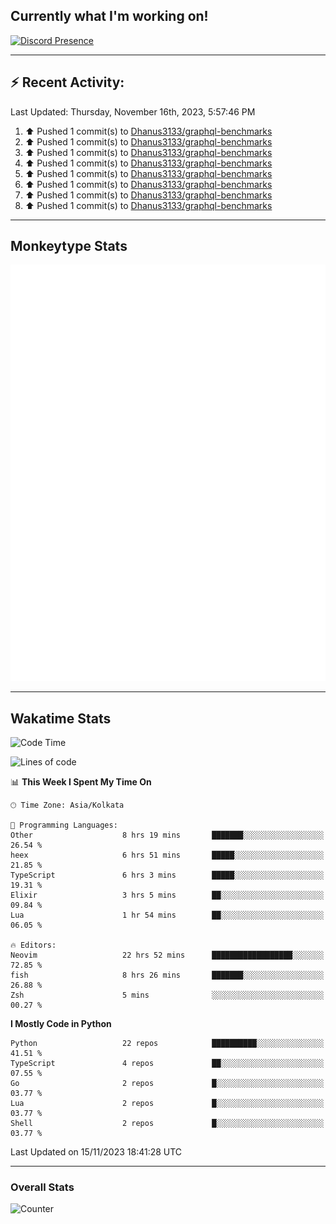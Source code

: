 ## Currently what I'm working on!
[![Discord Presence](https://lanyard.cnrad.dev/api/534981034400284712)](https://discord.com/users/534981034400284712)

---

## :zap: Recent Activity:
<!--RECENT_ACTIVITY:last_update-->
Last Updated: Thursday, November 16th, 2023, 5:57:46 PM
<!--RECENT_ACTIVITY:last_update_end-->
<!--RECENT_ACTIVITY:start-->
1. ⬆️ Pushed 1 commit(s) to [Dhanus3133/graphql-benchmarks](https://github.com/Dhanus3133/graphql-benchmarks)<br>
2. ⬆️ Pushed 1 commit(s) to [Dhanus3133/graphql-benchmarks](https://github.com/Dhanus3133/graphql-benchmarks)<br>
3. ⬆️ Pushed 1 commit(s) to [Dhanus3133/graphql-benchmarks](https://github.com/Dhanus3133/graphql-benchmarks)<br>
4. ⬆️ Pushed 1 commit(s) to [Dhanus3133/graphql-benchmarks](https://github.com/Dhanus3133/graphql-benchmarks)<br>
5. ⬆️ Pushed 1 commit(s) to [Dhanus3133/graphql-benchmarks](https://github.com/Dhanus3133/graphql-benchmarks)<br>
6. ⬆️ Pushed 1 commit(s) to [Dhanus3133/graphql-benchmarks](https://github.com/Dhanus3133/graphql-benchmarks)<br>
7. ⬆️ Pushed 1 commit(s) to [Dhanus3133/graphql-benchmarks](https://github.com/Dhanus3133/graphql-benchmarks)<br>
8. ⬆️ Pushed 1 commit(s) to [Dhanus3133/graphql-benchmarks](https://github.com/Dhanus3133/graphql-benchmarks)<br>
<!--RECENT_ACTIVITY:end-->

---

## Monkeytype Stats
<a href="https://monkeytype.com/profile/dhanus">
  <img src="https://raw.githubusercontent.com/Dhanus3133/Dhanus3133/monkeytype/monkeytype-pb.svg" alt="Monkeytype Profile" />
</a>

---

## Wakatime Stats
<!--START_SECTION:waka-->
![Code Time](http://img.shields.io/badge/Code%20Time-1%2C365%20hrs%2058%20mins-blue)

![Lines of code](https://img.shields.io/badge/From%20Hello%20World%20I%27ve%20Written-4.7%20million%20lines%20of%20code-blue)

📊 **This Week I Spent My Time On** 

```text
🕑︎ Time Zone: Asia/Kolkata

💬 Programming Languages: 
Other                    8 hrs 19 mins       ███████░░░░░░░░░░░░░░░░░░   26.54 % 
heex                     6 hrs 51 mins       █████░░░░░░░░░░░░░░░░░░░░   21.85 % 
TypeScript               6 hrs 3 mins        █████░░░░░░░░░░░░░░░░░░░░   19.31 % 
Elixir                   3 hrs 5 mins        ██░░░░░░░░░░░░░░░░░░░░░░░   09.84 % 
Lua                      1 hr 54 mins        ██░░░░░░░░░░░░░░░░░░░░░░░   06.05 % 

🔥 Editors: 
Neovim                   22 hrs 52 mins      ██████████████████░░░░░░░   72.85 % 
fish                     8 hrs 26 mins       ███████░░░░░░░░░░░░░░░░░░   26.88 % 
Zsh                      5 mins              ░░░░░░░░░░░░░░░░░░░░░░░░░   00.27 % 
```

**I Mostly Code in Python** 

```text
Python                   22 repos            ██████████░░░░░░░░░░░░░░░   41.51 % 
TypeScript               4 repos             ██░░░░░░░░░░░░░░░░░░░░░░░   07.55 % 
Go                       2 repos             █░░░░░░░░░░░░░░░░░░░░░░░░   03.77 % 
Lua                      2 repos             █░░░░░░░░░░░░░░░░░░░░░░░░   03.77 % 
Shell                    2 repos             █░░░░░░░░░░░░░░░░░░░░░░░░   03.77 % 
```




 Last Updated on 15/11/2023 18:41:28 UTC
<!--END_SECTION:waka-->
---

### Overall Stats

<img src="https://moe-counter.glitch.me/get/@Dhanus3133?theme=asoul" alt="Counter" />
